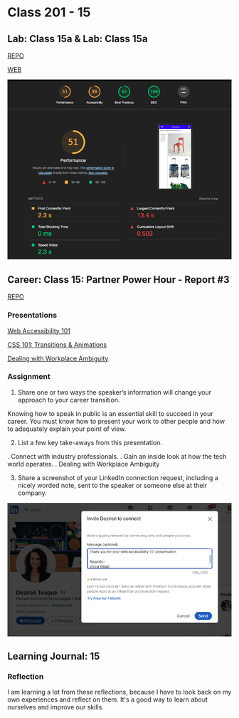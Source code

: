 # Class 201 - 15

## Lab: Class 15a & Lab: Class 15a

[REPO](https://github.com/VMO2020/odd-duck)

[WEB](https://vmo2020.github.io/odd-duck/)

![Lighthouse](../images/Odd-duck.png)

## Career: Class 15: Partner Power Hour - Report #3

[REPO](https://github.com/VMO2020/reading-notes-v2/blob/main/code-201/201class-15.md)

### Presentations

[Web Accessibility 101](https://www.youtube.com/watch?v=JW0K87kaDng)  

[CSS 101: Transitions & Animations](https://www.youtube.com/watch?v=sqc-5AFKwxM)  

[Dealing with Workplace Ambiguity](https://www.youtube.com/watch?v=mndjhcnChGI)  

### Assignment

1. Share one or two ways the speaker’s information will change your approach to your career transition.  

Knowing how to speak in public is an essential skill to succeed in your career. You must know how to present your work to other people and how to adequately explain your point of view.

2. List a few key take-aways from this presentation.  

. Connect with industry professionals.
. Gain an inside look at how the tech world operates.
. Dealing with Workplace Ambiguity

3. Share a screenshot of your LinkedIn connection request, including a nicely worded note, sent to the speaker or someone else at their company.  

![LinkedIn connection request](../images/Linkedin-ms.png)

## Learning Journal: 15

### Reflection

I am learning a lot from these reflections, because I have to look back on my own experiences and reflect on them. It's a good way to learn about ourselves and improve our skills.
